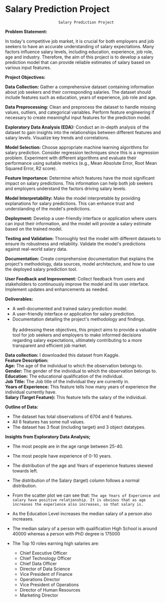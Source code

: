 # Salary Prediction Project
							Salary Prediction Project
**Problem Statement:**

In today's competitive job market, it is crucial for both employers and job seekers to have an accurate understanding of salary expectations. Many factors influence salary levels, including education, experience, job role, age and industry. Therefore, the aim of this project is to develop a salary prediction model that can provide reliable estimates of salary based on various input features.

**Project Objectives:**

**Data Collection:** Gather a comprehensive dataset containing information about job seekers and their corresponding salaries. The dataset should include features such as education, years of experience, job role and age.

**Data Preprocessing:** Clean and preprocess the dataset to handle missing values, outliers, and categorical variables. Perform feature engineering if necessary to create meaningful input features for the prediction model.

**Exploratory Data Analysis (EDA):** Conduct an in-depth analysis of the dataset to gain insights into the relationships between different features and salary levels. Visualize key trends and correlations.

**Model Selection:** Choose appropriate machine learning algorithms for salary prediction. Consider regression techniques since this is a regression problem. Experiment with different algorithms and evaluate their performance using suitable metrics (e.g., Mean Absolute Error, Root Mean Squared Error, R2 score).

**Feature Importance:** Determine which features have the most significant impact on salary predictions. This information can help both job seekers and employers understand the factors driving salary levels.

**Model Interpretability:** Make the model interpretable by providing explanations for salary predictions. This can enhance trust and understanding of the model's predictions.

**Deployment:** Develop a user-friendly interface or application where users can input their information, and the model will provide a salary estimate based on the trained model.

**Testing and Validation:** Thoroughly test the model with different datasets to ensure its robustness and reliability. Validate the model's predictions against real-world salary data.

**Documentation:** Create comprehensive documentation that explains the project's methodology, data sources, model architecture, and how to use the deployed salary prediction tool.

**User Feedback and Improvement:** Collect feedback from users and stakeholders to continuously improve the model and its user interface. Implement updates and enhancements as needed.

**Deliverables:**

- A well-documented and trained salary prediction model.<br>
- A user-friendly interface or application for salary prediction.<br>
- Documentation detailing the project's methodology and findings.<br><br>
By addressing these objectives, this project aims to provide a valuable tool for job seekers and employers to make informed decisions regarding salary expectations, ultimately contributing to a more transparent and efficient job market.

**Data collection:**
I downloaded this dataset from Kaggle.<br>
**Feature Description:**<br>
**Age:** The age of the individual to which the observation belongs to.<br>
**Gender:** The gender of the individual to which the observation belongs to.<br>
**Education:** The educational qualification of the individual.<br>
**Job Title:** The Job title of the individual they are currently in.<br>
**Years of Experience:** This feature tells how many years of experience the individual currently have.<br>
**Salary (Target Feature):** This feature tells the salary of the individual.

**Outline of Data:**
- The dataset has total observations of 6704 and 6 features.
- All 6 features has some null values.
- The dataset has 3 float (including target) and 3 object datatypes.

**Insights from Exploratory Data Analysis;**
 - The most people are in the age range between 25-40.
 - The most people have experience of 0-10 years.
 - The distribution of the age and Years of experience features skewed towards left.
 - The distribution of the Salary (target) column follows a normal distribution.
 - From the scatter plot we can see that:
 `The age Years of Experience and salary have positive relationship. It is obvious that as age increases the experience also increases, so that salary is.`
  - As the Education Level increases the median salary of a person also increases.
  - The median salary of a person with qualification High School is around 40000 whereas a person with PhD degree is 175000
  - The Top 10 roles earning high salaries are:
  
    - Chief Executive Officer
    - Chief Technology Officer
    - Chief Data Officer
    - Director of Data Science
    - Vice President of Finance
    - Operations Director
    - Vice President of Operations
    - Director of Human Resources
    - Marketing Director
